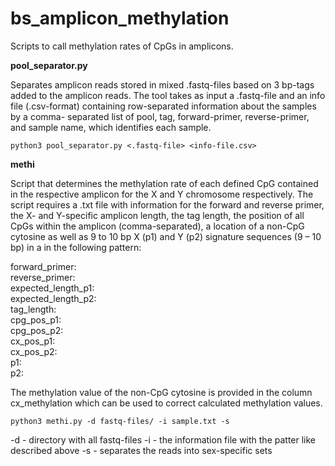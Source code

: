 # bs_amplicon_methylation

Scripts to call methylation rates of CpGs in amplicons. 

**pool_separator.py** 

Separates amplicon reads stored in mixed .fastq-files based on 3 bp-tags added 
to the amplicon reads. The tool takes as input a .fastq-file and an info file 
(.csv-format) containing row-separated information about the samples by a comma-
separated list of pool, tag, forward-primer, reverse-primer, and sample name,
which identifies each sample.

```
python3 pool_separator.py <.fastq-file> <info-file.csv>
```

**methi**

Script that determines the methylation rate of each defined CpG contained in the
respective amplicon for the X and Y chromosome respectively. The script requires 
a .txt file with information for the forward and reverse primer, the X- and 
Y-specific amplicon length, the tag length, the position of all CpGs within 
the amplicon (comma-separated), a location of a non-CpG cytosine as well as 9
to 10 bp X (p1) and Y (p2) signature sequences (9 – 10 bp) in a in the 
following pattern:

forward_primer:<br/>
reverse_primer:<br/>
expected_length_p1:<br/>
expected_length_p2:<br/>
tag_length:<br/>
cpg_pos_p1:<br/>
cpg_pos_p2:<br/>
cx_pos_p1:<br/>
cx_pos_p2:<br/>
p1:<br/>
p2:<br/>

The methylation value of the non-CpG cytosine is provided in the 
column cx_methylation which can be used to correct calculated methylation 
values.

```
python3 methi.py -d fastq-files/ -i sample.txt -s
```

-d - directory with all fastq-files
-i - the information file with the patter like described above
-s - separates the reads into sex-specific sets
